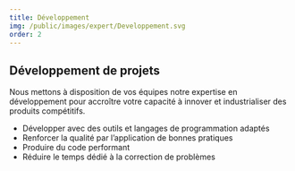 ```yaml
---
title: Développement
img: /public/images/expert/Developpement.svg
order: 2
---
```


## Développement de projets

Nous mettons à disposition de vos équipes notre expertise en développement pour accroître votre capacité à innover et industrialiser des produits compétitifs.

* Développer avec des outils et langages de programmation adaptés
* Renforcer la qualité par l’application de bonnes pratiques
* Produire du code performant
* Réduire le temps dédié à la correction de problèmes

